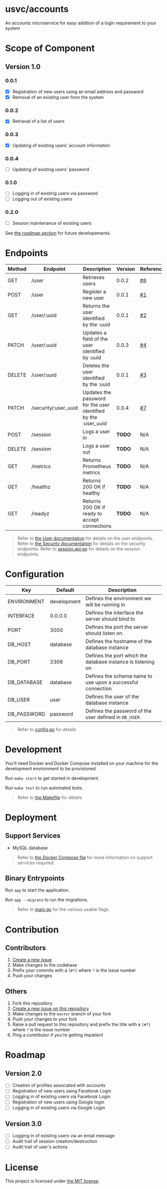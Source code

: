 # usvc/accounts
An accounts microservice for easy addition of a login requirement to your system

# Scope of Component

## Version 1.0
### 0.0.1
- [x] Registration of new users using an email address and password
- [x] Removal of an existing user from the system

### 0.0.2
- [x] Retrieval of a list of users

### 0.0.3
- [x] Updating of existing users' account information

### 0.0.4
- [ ] Updating of existing users' password

### 0.1.0
- [ ] Logging in of existing users via password
- [ ] Logging out of existing users

### 0.2.0
- [ ] Session maintenance of existing users

See [the roadmap section](#roadmap) for future developements.

# Endpoints

| Method | Endpoint | Description | Version | Reference |
| --- | --- | --- | --- | --- |
| GET | /user | Retrieves users | 0.0.2 | [#6](//github.com/usvc/accounts/issues/6) |
| POST | /user | Register a new user | 0.0.1 | [#1](//github.com/usvc/accounts/issues/1) |
| GET | /user/:uuid | Returns the user identified by the :uuid | 0.0.1 | [#2](//github.com/usvc/accounts/issues/2) |
| PATCH | /user/:uuid | Updates a field of the user identified by :uuid | 0.0.3 | [#4](//github.com/usvc/accounts/issues/4) |
| DELETE | /user/:uuid | Deletes the user identified by the :uuid | 0.0.1 | [#3](//github.com/usvc/accounts/issues/3) |
| PATCH | /security/:user_uuid | Updates the password for the user identified by the :user_uuid | 0.0.4 | [#7](//github.com/usvc/accounts/issues/7) |
| POST | /session | Logs a user in | **TODO** | N/A |
| DELETE | /session | Logs a user out | **TODO** | N/A |
| GET | /metrics | Returns Prometheus metrics | **TODO** | N/A |
| GET | /healthz | Returns 200 OK if healthy | **TODO** | N/A |
| GET | /readyz | Returns 200 OK if ready to accept connections | **TODO** | N/A |

> Refer to [the User documentation](./docs/User.md) for details on the user endpoints.  
> Refer to [the Security documentation](./docs/Security.md) for detials on the security endpoints.
> Refer to [session.api.go](./session.api.go) for details on the session endpoints.

# Configuration

| Key | Default | Description |
| --- | --- | --- |
| ENVIRONMENT | development | Defines the environment we will be running in |
| INTERFACE | 0.0.0.0 | Defines the interface the server should bind to |
| PORT | 3000 | Defines the port the server should listen on |
| DB_HOST | database | Defines the hostname of the database instance |
| DB_PORT | 3306 | Defines the port which the database instance is listening on |
| DB_DATABASE | database | Defines the schema name to use upon a successful connection |
| DB_USER | user | Defines the user of the database instance |
| DB_PASSWORD | password | Defines the password of the user defined in `DB_USER` |

> Refer to [config.go](./config.go) for details

# Development

You'll need Docker and Docker Compose installed on your machine for the development environment to be provisioned.

Run `make start` to get started in development.

Run `make test` to run automated tests.

> Refer to [the Makefile](./Makefile) for details.

# Deployment

## Support Services

- MySQL database

> Refer to [the Docker Compose file](./docker-compose.yml) for more information on support services required.

## Binary Entrypoints

Run `app` to start the application.

Run `app --migrate` to run the migrations.

> Refer to [main.go](./main.go) for the various usable flags.

# Contribution

## Contributors
1. [Create a new issue](https://github.com/usvc/accounts/issues/new)
2. Make changes to the codebase
3. Prefix your commits with a `[#?]` where `?` is the issue number
4. Push your changes

## Others
1. Fork this repository
2. [Create a new issue on this repository](https://github.com/usvc/accounts/issues/new)
3. Make changes to the `master` branch of your fork
4. Push your changes to your fork
5. Raise a pull request to this repository and prefix the title with a `[#?]` where `?` is the issue number
6. Ping a contributor if you're getting impatient

# Roadmap

## Version 2.0

- [ ] Creation of profiles associated with accounts
- [ ] Registration of new users using Facebook Login
- [ ] Logging in of existing users via Facebook Login
- [ ] Registration of new users using Google login
- [ ] Logging in of existing users via Google Login

## Version 3.0

- [ ] Logging in of existing users via an email message
- [ ] Audit trail of session creation/destruction
- [ ] Audit trail of user's actions

# License
This project is licensed under [the MIT license](./LICENSE).
